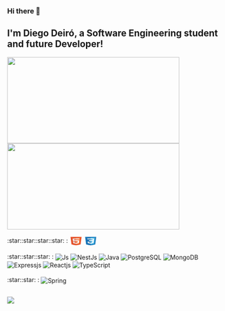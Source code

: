 ### Hi there 👋
<link rel="stylesheet" href="https://cdn.jsdelivr.net/gh/devicons/devicon@v2.15.1/devicon.min.css">

## I'm Diego Deiró, a Software Engineering student and future Developer!

<a href="https://github.com/DiegoAndradeD/github-readme-stats">
  <img height=200 width=400 align="center" src="https://github-readme-stats.vercel.app/api?username=DiegoAndradeD&theme=radical" />
</a>
<a href="https://github.com/DiegoAndradeD/convoychat">
  <img height=200 width=400 align="center" src="https://github-readme-stats.vercel.app/api/top-langs?username=DiegoAndradeD&layout=compact&langs_count=8&card_width=320&theme=radical" />
</a>

<div style="display: inline_block">
  
  <div style="display: inline_block"><br> :star::star::star::star: :
     <img align="center" alt="HTML" height="20" width="30" src="https://raw.githubusercontent.com/devicons/devicon/master/icons/html5/html5-original.svg">
      <img align="center" alt="CSS" height="20" width="30" src="https://raw.githubusercontent.com/devicons/devicon/master/icons/css3/css3-original.svg">
  </div>
  
  <div style="display: inline_block"><br> :star::star::star: : 
    <img align="center" alt="Js" height="20" width="30" src="https://cdn.jsdelivr.net/gh/devicons/devicon/icons/javascript/javascript-original.svg">
    <img align="center" alt="NestJs" height="20" width="30" src="https://cdn.jsdelivr.net/gh/devicons/devicon/icons/nestjs/nestjs-plain.svg" />
    <img align="center" alt="Java" height="20" width="30" src="https://cdn.jsdelivr.net/gh/devicons/devicon/icons/java/java-original.svg"/>
    <img align="center" alt="PostgreSQL" height="20" width="30" src="https://cdn.jsdelivr.net/gh/devicons/devicon/icons/postgresql/postgresql-original.svg">
    <img align="center" alt="MongoDB" height="20" width="30" src="https://cdn.jsdelivr.net/gh/devicons/devicon/icons/mongodb/mongodb-original-wordmark.svg">
    <img align="center" alt="Expressjs" height="20" width="30" src="https://cdn.jsdelivr.net/gh/devicons/devicon/icons/express/express-original.svg" />
    <img align="center" alt="Reactjs" height="20" width="30" src="https://cdn.jsdelivr.net/gh/devicons/devicon/icons/react/react-original.svg" />
    <img align="center" alt="TypeScript" height="20" width="30" src="https://cdn.jsdelivr.net/gh/devicons/devicon/icons/typescript/typescript-original.svg" />

  </div>
  
  <div style="display: inline_block"><br> :star::star: :
    <img align="center" alt="Spring" height="20" width="30" src="https://cdn.jsdelivr.net/gh/devicons/devicon/icons/spring/spring-original.svg">
  </div>
    
</div>


  
  ##
 
<div> 
  <a href="https://www.linkedin.com/in/diego-deir%C3%B3-067822248/" target="_blank"><img src="https://img.shields.io/badge/-LinkedIn-%230077B5?style=for-the-badge&logo=linkedin&logoColor=white" target="_blank"></a> 
  
</div>

